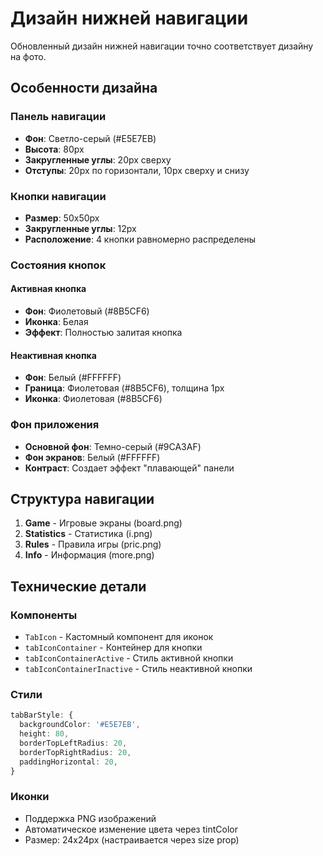 # Дизайн нижней навигации

Обновленный дизайн нижней навигации точно соответствует дизайну на фото.

## Особенности дизайна

### Панель навигации
- **Фон**: Светло-серый (#E5E7EB)
- **Высота**: 80px
- **Закругленные углы**: 20px сверху
- **Отступы**: 20px по горизонтали, 10px сверху и снизу

### Кнопки навигации
- **Размер**: 50x50px
- **Закругленные углы**: 12px
- **Расположение**: 4 кнопки равномерно распределены

### Состояния кнопок

#### Активная кнопка
- **Фон**: Фиолетовый (#8B5CF6)
- **Иконка**: Белая
- **Эффект**: Полностью залитая кнопка

#### Неактивная кнопка
- **Фон**: Белый (#FFFFFF)
- **Граница**: Фиолетовая (#8B5CF6), толщина 1px
- **Иконка**: Фиолетовая (#8B5CF6)

### Фон приложения
- **Основной фон**: Темно-серый (#9CA3AF)
- **Фон экранов**: Белый (#FFFFFF)
- **Контраст**: Создает эффект "плавающей" панели

## Структура навигации

1. **Game** - Игровые экраны (board.png)
2. **Statistics** - Статистика (i.png)
3. **Rules** - Правила игры (pric.png)
4. **Info** - Информация (more.png)

## Технические детали

### Компоненты
- `TabIcon` - Кастомный компонент для иконок
- `tabIconContainer` - Контейнер для кнопки
- `tabIconContainerActive` - Стиль активной кнопки
- `tabIconContainerInactive` - Стиль неактивной кнопки

### Стили
```typescript
tabBarStyle: {
  backgroundColor: '#E5E7EB',
  height: 80,
  borderTopLeftRadius: 20,
  borderTopRightRadius: 20,
  paddingHorizontal: 20,
}
```

### Иконки
- Поддержка PNG изображений
- Автоматическое изменение цвета через tintColor
- Размер: 24x24px (настраивается через size prop)
